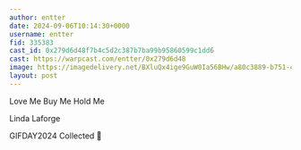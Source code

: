 ```yaml
---
author: entter
date: 2024-09-06T10:14:30+0000
username: entter
fid: 335383
cast_id: 0x279d6d48f7b4c5d2c387b7ba99b95860599c1dd6
cast: https://warpcast.com/entter/0x279d6d48
image: https://imagedelivery.net/BXluQx4ige9GuW0Ia56BHw/a80c3889-b751-4780-4252-623feaa48800/original
layout: post
---
```

Love Me Buy Me Hold Me  
  
Linda Laforge  
  
GIFDAY2024 Collected 💫  

<img src='https://imagedelivery.net/BXluQx4ige9GuW0Ia56BHw/a80c3889-b751-4780-4252-623feaa48800/original' alt='' referrerpolicy='no-referrer'/>